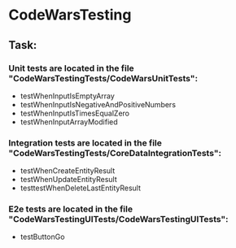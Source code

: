# CodeWarsTesting

<rp>A simple application for getting to know XCTest</rp>
<h2 align="left">Task:</h2>
<rp>It is necessary to solve the problem(https://www.codewars.com/kata/57ea70aa5500adfe8a000110/swift) and cover it with <b>unit</b>, <b>integration</b>, <b>e2e</b> tests</rp>
<h3 align="left">Unit tests are located in the file "CodeWarsTestingTests/CodeWarsUnitTests":</h3>
<ul>
  <li>testWhenInputIsEmptyArray</li>
  <li>testWhenInputIsNegativeAndPositiveNumbers</li>
  <li>testWhenInputIsTimesEqualZero</li>
  <li>testWhenInputArrayModified</li>
</ul>
<h3 align="left">Integration tests are located in the file "CodeWarsTestingTests/CoreDataIntegrationTests":</h3>
  
    
  <rp>CoreDataTestStack is a class for secure testing of CoreData. Allows you to separate real data in the database and data for testing.</rp>  
<ul>
  <li>testWhenCreateEntityResult</li>
  <li>testWhenUpdateEntityResult</li>
  <li>testtestWhenDeleteLastEntityResult</li>
</ul>

<h3 align="left">E2e tests are located in the file "CodeWarsTestingUITests/CodeWarsTestingUITests":</h3>
    <ul>
  <li>testButtonGo</li>
</ul>

